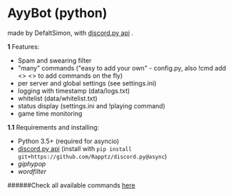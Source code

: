 # AyyBot (python)
made by DefaltSimon, with [discord.py api](https://github.com/Rapptz/discord.py) .

**1** Features:
- Spam and swearing filter
- "many" commands ("easy to add your own" - config.py, also !cmd add <> <> to add commands on the fly)
- per server and global settings (see settings.ini)  
- logging with timestamp (data/logs.txt)  
- whitelist (data/whitelist.txt)
- status display (settings.ini and !playing command)
- game time monitoring

**1.1** Requirements and installing:
- Python 3.5+ (required for asyncio)
- [discord.py api](https://github.com/Rapptz/discord.py) (install with ```pip install git+https://github.com/Rapptz/discord.py@async```)
- *giphypop* 
- *wordfilter*

######Check all available commands [here](https://github.com/DefaltSimon/AyyBot/wiki/Commands-list)  
